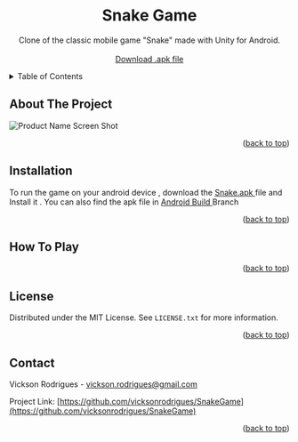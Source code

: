 
<div id="top"></div>

<!-- PROJECT SHIELDS -->
<!--
*** I'm using markdown "reference style" links for readability.
*** Reference links are enclosed in brackets [ ] instead of parentheses ( ).
*** See the bottom of this document for the declaration of the reference variables
*** for contributors-url, forks-url, etc. This is an optional, concise syntax you may use.
*** https://www.markdownguide.org/basic-syntax/#reference-style-links
-->

<!-- PROJECT LOGO -->
<div align="center">
<h1 align="center" >Snake Game</h1>

  <p align="center">
Clone of the classic mobile game "Snake" made with Unity for Android. 
    <br />
    <br />
<a href = https://github.com/vicksonrodrigues/SnakeGame/raw/AndroidBuild/SnakeGame/SnakeGame.apk >Download .apk file</a>
  </p>
</div>



<!-- TABLE OF CONTENTS -->
<details>
  <summary>Table of Contents</summary>
  <ol>
    <li>
      <a href="#about-the-project">About The Project</a>
    </li>
    <li>
      <a href="#installation">Installation</a>
    </li>
    <li><a href="#How To Play">How To Play</a></li>
    <li><a href="#license">License</a></li>
    <li><a href="#contact">Contact</a></li>
  </ol>
</details>



<!-- ABOUT THE PROJECT -->
## About The Project

![Product Name Screen Shot][product-screenshot]


<p align="right">(<a href="#top">back to top</a>)</p>



## Installation

To run the game on your android device , download the <a href = https://github.com/vicksonrodrigues/SnakeGame/raw/AndroidBuild/SnakeGame/SnakeGame.apk>Snake.apk </a> file and Install it . You can also find the apk file in <a href = https://github.com/vicksonrodrigues/SnakeGame/tree/AndroidBuild/>Android Build </a> Branch



<p align="right">(<a href="#top">back to top</a>)</p>



<!-- USAGE EXAMPLES -->
## How To Play

<p align="right">(<a href="#top">back to top</a>)</p>


<!-- LICENSE -->
## License

Distributed under the MIT License. See `LICENSE.txt` for more information.

<p align="right">(<a href="#top">back to top</a>)</p>



<!-- CONTACT -->
## Contact

Vickson Rodrigues - vickson.rodrigues@gmail.com

Project Link: [https://github.com/vicksonrodrigues/SnakeGame](https://github.com/vicksonrodrigues/SnakeGame)

<p align="right">(<a href="#top">back to top</a>)</p>



<!-- MARKDOWN LINKS & IMAGES -->
<!-- https://www.markdownguide.org/basic-syntax/#reference-style-links -->

[product-screenshot]: <!--Product Image -->
